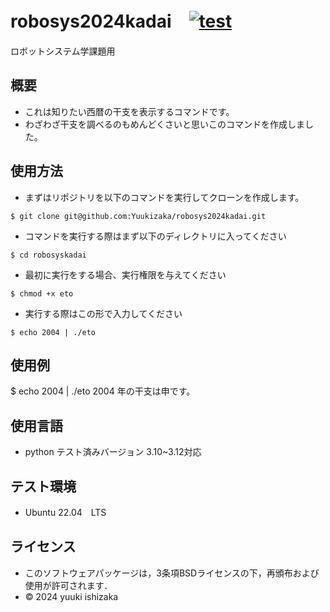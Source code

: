 # robosys2024kadai　[![test](https://github.com/Yuukizaka/robosys2024kadai/actions/workflows/test.yml/badge.svg)](https://github.com/Yuukizaka/robosys2024kadai/actions/workflows/test.yml)
ロボットシステム学課題用
## 概要

- これは知りたい西暦の干支を表示するコマンドです。
- わざわざ干支を調べるのもめんどくさいと思いこのコマンドを作成しました。

## 使用方法
- まずはリポジトリを以下のコマンドを実行してクローンを作成します。
```
$ git clone git@github.com:Yuukizaka/robosys2024kadai.git
```

- コマンドを実行する際はまず以下のディレクトリに入ってください
```
$ cd robosyskadai
```

- 最初に実行をする場合、実行権限を与えてください
```
$ chmod +x eto
```

- 実行する際はこの形で入力してください
```
$ echo 2004 | ./eto
```

## 使用例
$ echo 2004 | ./eto
2004 年の干支は申です。
## 使用言語
- python
    テスト済みバージョン 3.10~3.12対応	

## テスト環境

- Ubuntu 22.04　LTS

## ライセンス
- このソフトウェアパッケージは，3条項BSDライセンスの下，再頒布および使用が許可されます．
- © 2024 yuuki ishizaka
